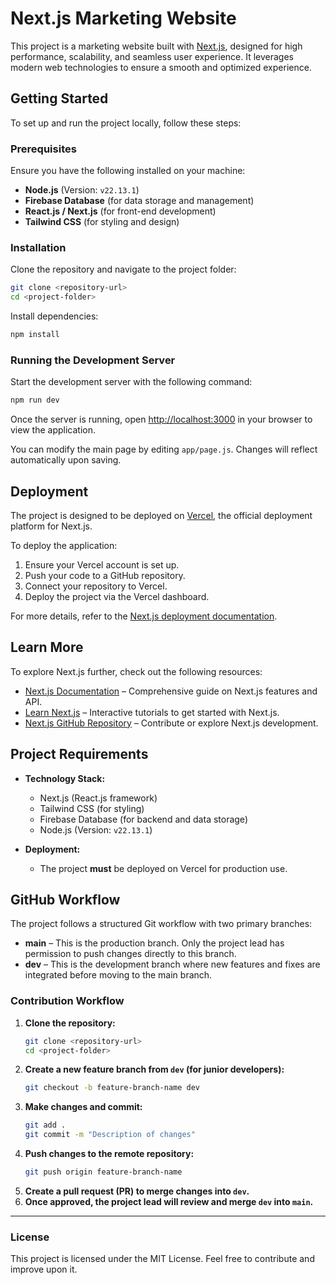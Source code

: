 # Next.js Marketing Website

This project is a marketing website built with [Next.js](https://nextjs.org), designed for high performance, scalability, and seamless user experience. It leverages modern web technologies to ensure a smooth and optimized experience.

## Getting Started

To set up and run the project locally, follow these steps:

### Prerequisites

Ensure you have the following installed on your machine:

- **Node.js** (Version: `v22.13.1`)
- **Firebase Database** (for data storage and management)
- **React.js / Next.js** (for front-end development)
- **Tailwind CSS** (for styling and design)

### Installation

Clone the repository and navigate to the project folder:

```bash
git clone <repository-url>
cd <project-folder>
```

Install dependencies:

```bash
npm install
```

### Running the Development Server

Start the development server with the following command:

```bash
npm run dev
```

Once the server is running, open [http://localhost:3000](http://localhost:3000) in your browser to view the application.

You can modify the main page by editing `app/page.js`. Changes will reflect automatically upon saving.

## Deployment

The project is designed to be deployed on [Vercel](https://vercel.com), the official deployment platform for Next.js.

To deploy the application:

1. Ensure your Vercel account is set up.
2. Push your code to a GitHub repository.
3. Connect your repository to Vercel.
4. Deploy the project via the Vercel dashboard.

For more details, refer to the [Next.js deployment documentation](https://nextjs.org/docs/app/building-your-application/deploying).

## Learn More

To explore Next.js further, check out the following resources:

- [Next.js Documentation](https://nextjs.org/docs) – Comprehensive guide on Next.js features and API.
- [Learn Next.js](https://nextjs.org/learn) – Interactive tutorials to get started with Next.js.
- [Next.js GitHub Repository](https://github.com/vercel/next.js) – Contribute or explore Next.js development.

## Project Requirements

- **Technology Stack:**

  - Next.js (React.js framework)
  - Tailwind CSS (for styling)
  - Firebase Database (for backend and data storage)
  - Node.js (Version: `v22.13.1`)

- **Deployment:**
  - The project **must** be deployed on Vercel for production use.

## GitHub Workflow

The project follows a structured Git workflow with two primary branches:

- **main** – This is the production branch. Only the project lead has permission to push changes directly to this branch.
- **dev** – This is the development branch where new features and fixes are integrated before moving to the main branch.

### Contribution Workflow

1. **Clone the repository:**
   ```bash
   git clone <repository-url>
   cd <project-folder>
   ```
2. **Create a new feature branch from `dev` (for junior developers):**
   ```bash
   git checkout -b feature-branch-name dev
   ```
3. **Make changes and commit:**
   ```bash
   git add .
   git commit -m "Description of changes"
   ```
4. **Push changes to the remote repository:**
   ```bash
   git push origin feature-branch-name
   ```
5. **Create a pull request (PR) to merge changes into `dev`.**
6. **Once approved, the project lead will review and merge `dev` into `main`.**

---

### License

This project is licensed under the MIT License. Feel free to contribute and improve upon it.
